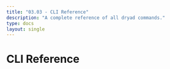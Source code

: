 ```yaml
---
title: "03.03 - CLI Reference"
description: "A complete reference of all dryad commands."
type: docs
layout: single
---
```


# CLI Reference